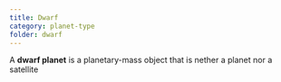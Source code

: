 ```yaml
---
title: Dwarf
category: planet-type
folder: dwarf
---
```


A **dwarf planet** is a planetary-mass object that is nether a planet nor a satellite
